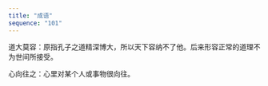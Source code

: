 ```yaml
---
title: "成语"
sequence: "101"
---
```


道大莫容：原指孔子之道精深博大，所以天下容纳不了他。后来形容正常的道理不为世间所接受。

心向往之：心里对某个人或事物很向往。

